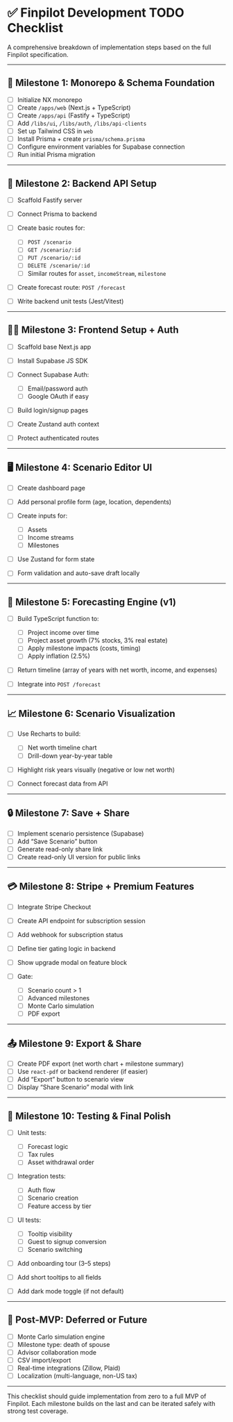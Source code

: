 # ✅ Finpilot Development TODO Checklist

A comprehensive breakdown of implementation steps based on the full Finpilot specification.

---

## 🔧 Milestone 1: Monorepo & Schema Foundation

- [ ] Initialize NX monorepo
- [ ] Create `/apps/web` (Next.js + TypeScript)
- [ ] Create `/apps/api` (Fastify + TypeScript)
- [ ] Add `/libs/ui`, `/libs/auth`, `/libs/api-clients`
- [ ] Set up Tailwind CSS in `web`
- [ ] Install Prisma + create `prisma/schema.prisma`
- [ ] Configure environment variables for Supabase connection
- [ ] Run initial Prisma migration

---

## 🧱 Milestone 2: Backend API Setup

- [ ] Scaffold Fastify server
- [ ] Connect Prisma to backend
- [ ] Create basic routes for:

  - [ ] `POST /scenario`
  - [ ] `GET /scenario/:id`
  - [ ] `PUT /scenario/:id`
  - [ ] `DELETE /scenario/:id`
  - [ ] Similar routes for `asset`, `incomeStream`, `milestone`

- [ ] Create forecast route: `POST /forecast`
- [ ] Write backend unit tests (Jest/Vitest)

---

## 🧑‍💻 Milestone 3: Frontend Setup + Auth

- [ ] Scaffold base Next.js app
- [ ] Install Supabase JS SDK
- [ ] Connect Supabase Auth:

  - [ ] Email/password auth
  - [ ] Google OAuth if easy

- [ ] Build login/signup pages
- [ ] Create Zustand auth context
- [ ] Protect authenticated routes

---

## 🖥 Milestone 4: Scenario Editor UI

- [ ] Create dashboard page
- [ ] Add personal profile form (age, location, dependents)
- [ ] Create inputs for:

  - [ ] Assets
  - [ ] Income streams
  - [ ] Milestones

- [ ] Use Zustand for form state
- [ ] Form validation and auto-save draft locally

---

## 🧮 Milestone 5: Forecasting Engine (v1)

- [ ] Build TypeScript function to:

  - [ ] Project income over time
  - [ ] Project asset growth (7% stocks, 3% real estate)
  - [ ] Apply milestone impacts (costs, timing)
  - [ ] Apply inflation (2.5%)

- [ ] Return timeline (array of years with net worth, income, and expenses)
- [ ] Integrate into `POST /forecast`

---

## 📈 Milestone 6: Scenario Visualization

- [ ] Use Recharts to build:

  - [ ] Net worth timeline chart
  - [ ] Drill-down year-by-year table

- [ ] Highlight risk years visually (negative or low net worth)
- [ ] Connect forecast data from API

---

## 🔒 Milestone 7: Save + Share

- [ ] Implement scenario persistence (Supabase)
- [ ] Add “Save Scenario” button
- [ ] Generate read-only share link
- [ ] Create read-only UI version for public links

---

## 💳 Milestone 8: Stripe + Premium Features

- [ ] Integrate Stripe Checkout
- [ ] Create API endpoint for subscription session
- [ ] Add webhook for subscription status
- [ ] Define tier gating logic in backend
- [ ] Show upgrade modal on feature block
- [ ] Gate:

  - [ ] Scenario count > 1
  - [ ] Advanced milestones
  - [ ] Monte Carlo simulation
  - [ ] PDF export

---

## 📤 Milestone 9: Export & Share

- [ ] Create PDF export (net worth chart + milestone summary)
- [ ] Use `react-pdf` or backend renderer (if easier)
- [ ] Add “Export” button to scenario view
- [ ] Display “Share Scenario” modal with link

---

## 🧪 Milestone 10: Testing & Final Polish

- [ ] Unit tests:

  - [ ] Forecast logic
  - [ ] Tax rules
  - [ ] Asset withdrawal order

- [ ] Integration tests:

  - [ ] Auth flow
  - [ ] Scenario creation
  - [ ] Feature access by tier

- [ ] UI tests:

  - [ ] Tooltip visibility
  - [ ] Guest to signup conversion
  - [ ] Scenario switching

- [ ] Add onboarding tour (3–5 steps)
- [ ] Add short tooltips to all fields
- [ ] Add dark mode toggle (if not default)

---

## 📝 Post-MVP: Deferred or Future

- [ ] Monte Carlo simulation engine
- [ ] Milestone type: death of spouse
- [ ] Advisor collaboration mode
- [ ] CSV import/export
- [ ] Real-time integrations (Zillow, Plaid)
- [ ] Localization (multi-language, non-US tax)

---

This checklist should guide implementation from zero to a full MVP of Finpilot. Each milestone builds on the last and can be iterated safely with strong test coverage.

